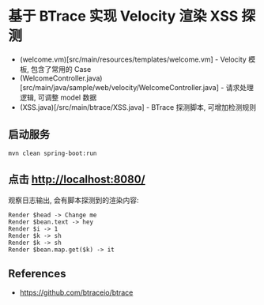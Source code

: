 # 基于 BTrace 实现 Velocity 渲染 XSS 探测

* (welcome.vm)[src/main/resources/templates/welcome.vm] - Velocity 模板, 包含了常用的 Case
* (WelcomeController.java)[src/main/java/sample/web/velocity/WelcomeController.java] - 请求处理逻辑, 可调整 model 数据
* (XSS.java)[/src/main/btrace/XSS.java] - BTrace 探测脚本, 可增加检测规则

## 启动服务

```
mvn clean spring-boot:run
```

## 点击 <http://localhost:8080/>

观察日志输出, 会有脚本探测到的渲染内容:

```
Render $head -> Change me
Render $bean.text -> hey
Render $i -> 1
Render $k -> sh
Render $k -> sh
Render $bean.map.get($k) -> it
```


## References

* <https://github.com/btraceio/btrace>